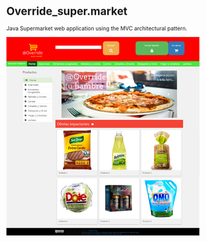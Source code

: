 # Override_super.market
Java Supermarket web application using the MVC architectural pattern.  

![Early demo - Demo inicial](https://github.com/NotNullChile/Override_super.market/blob/master/web/images/Override.png)
